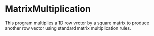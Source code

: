 # MatrixMultiplication
This program multiplies a 1D row vector by a square matrix to produce another row vector using standard matrix multiplication rules.
